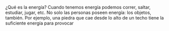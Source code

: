 ¿Qué es la energía? Cuando tenemos energía podemos correr, saltar, estudiar, jugar, etc. No solo las personas poseen energía: los objetos, también. Por ejemplo, una piedra que cae desde lo alto de un techo tiene la suficiente energía para provocar  
